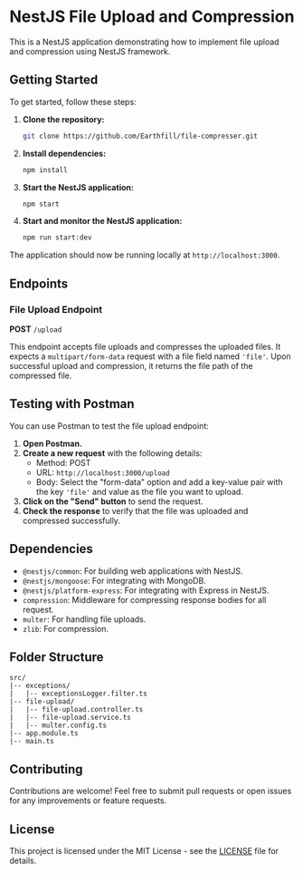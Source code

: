 # NestJS File Upload and Compression

This is a NestJS application demonstrating how to implement file upload and compression using NestJS framework.

## Getting Started

To get started, follow these steps:

1. **Clone the repository:**

   ```bash
   git clone https://github.com/Earthfill/file-compresser.git
   ```

2. **Install dependencies:**

   ```bash
   npm install
   ```

3. **Start the NestJS application:**

   ```bash
   npm start
   ```

4. **Start and monitor the NestJS application:**

   ```bash
   npm run start:dev
   ```

The application should now be running locally at `http://localhost:3000`.

## Endpoints

### File Upload Endpoint

**POST** `/upload`

This endpoint accepts file uploads and compresses the uploaded files. It expects a `multipart/form-data` request with a file field named `'file'`. Upon successful upload and compression, it returns the file path of the compressed file.

## Testing with Postman

You can use Postman to test the file upload endpoint:

1. **Open Postman.**
2. **Create a new request** with the following details:
   - Method: POST
   - URL: `http://localhost:3000/upload`
   - Body: Select the "form-data" option and add a key-value pair with the key `'file'` and value as the file you want to upload.
3. **Click on the "Send" button** to send the request.
4. **Check the response** to verify that the file was uploaded and compressed successfully.

## Dependencies

- `@nestjs/common`: For building web applications with NestJS.
- `@nestjs/mongoose`: For integrating with MongoDB.
- `@nestjs/platform-express`: For integrating with Express in NestJS.
- `compression`: Middleware for compressing response bodies for all request.
- `multer`: For handling file uploads.
- `zlib`: For compression.

## Folder Structure

```
src/
|-- exceptions/
|   |-- exceptionsLogger.filter.ts
|-- file-upload/
|   |-- file-upload.controller.ts
|   |-- file-upload.service.ts
|   |-- multer.config.ts
|-- app.module.ts
|-- main.ts
```

## Contributing

Contributions are welcome! Feel free to submit pull requests or open issues for any improvements or feature requests.

## License

This project is licensed under the MIT License - see the [LICENSE](LICENSE) file for details.

